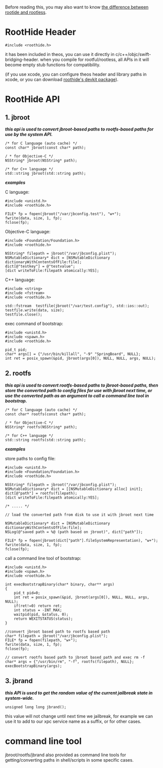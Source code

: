 Before reading this, you may also want to know [the difference between rootide and rootless](roothide.md).

# RootHide Header
```
#include <roothide.h>
```
it has been included in theos, you can use it directly in c/c++/objc/swift-bridging-header. 
when you compile for rootful/rootless, all APIs in it will become empty stub functions for compatibility.

(if you use xcode, you can configure theos header and library paths in xcode, or you can download [roothide's devkit package](https://github.com/RootHide/libroothide/releases/)).

# RootHide API

  ## 1. jbroot

***this api is used to convert jbroot-based paths to rootfs-based paths for use by the system API.***

  ```
  /* for C language (auto cache) */
const char* jbroot(const char* path);

/ * for Objective-C */
NSString* jbroot(NSString* path);

/* for C++ language */
std::string jbroot(std::string path);
  ```

***examples***

C language:
```
#include <unistd.h>
#include <roothide.h>

FILE* fp = fopen(jbroot("/var/jbconfig.test"), "w+");
fwrite(data, size, 1, fp);
fclose(fp);
```

Objective-C language:
```
#include <Foundation/Foundation.h>
#include <roothide.h>

NSString* filepath = jbroot("/var/jbconfig.plist");
NSMutableDictionary* dict = [NSMutableDictionary dictionaryWithContentsOfFile:file];
dict[@"testkey"] = @"testvalue";
[dict writeToFile:filepath atomically:YES];
```

C++ language:
```
#include <string>
#include <fstream>
#include <roothide.h>

std::fstream  testfile(jbroot("/var/test.config"), std::ios::out);
testfile.write(data, size);
testfile.close();
```

exec command of bootstrap:
```
#include <unistd.h>
#include <spawn.h>
#include <roothide.h>

pid_t pid;
char* args[] = {"/usr/bin/killall", "-9" "SpringBoard", NULL};
int ret = posix_spawn(&pid, jbroot(args[0]), NULL, NULL, args, NULL);
```

  ## 2. rootfs
  
***this api is used to convert rootfs-based paths to jbroot-based paths, then store the converted path to config files for use with jbroot next time,
or use the converted path as an argument to call a command line tool in bootstrap.***

  ```
/* for C language (auto cache) */
const char* rootfs(const char* path);

/ * for Objective-C */
NSString* rootfs(NSString* path);

/* for C++ language */
std::string rootfs(std::string path);
```

***examples***

store paths to config file:
```
#include <unistd.h>
#include <Foundation/Foundation.h>
#include <roothide.h>

NSString* filepath = jbroot("/var/jbconfig.plist");
NSMutableDictionary* dict = [[NSMutableDictionary alloc] init];
dict[@"path"] = rootfs(filepath);
[dict writeToFile:filepath atomically:YES];

/* ..... */

// load the converted path from disk to use it with jbroot next time

NSMutableDictionary* dict = [NSMutableDictionary dictionaryWithContentsOfFile:file];
NSLog(@"saved path = %@ (path based on jbroot)", dict["path"]);

FILE* fp = fopen(jbroot(dict["path"].fileSystemRepresentation), "w+");
fwrite(data, size, 1, fp);
fclose(fp);

```

call a command line tool of bootstrap:
```
#include <unistd.h>
#include <spawn.h>
#include <roothide.h>

int execBootstrapBinary(char* binary, char** args)
{
    pid_t pid=0;
    int ret = posix_spawn(&pid, jbroot(args[0]), NULL, NULL, args, NULL);
    if(ret!=0) return ret;
    int status = -INT_MAX;
    waitpid(pid, &status, 0);
    return WEXITSTATUS(status);
}

//convert jbroot based path to rootfs based path
char* filepath = jbroot("/var/jbconfig.plist");
FILE* fp = fopen(filepath, "w+");
fwrite(data, size, 1, fp);
fclose(fp);

// convert rootfs based path to jbroot based path and exec rm -f
char* args = {"/usr/bin/rm", "-f", rootfs(filepath), NULL};
execBootstrapBinary(args);
```

  ## 3. jbrand

  ***this API is used to get the random value of the current jailbreak state in system-wide.***
  ```
unsigned long long jbrand();
```
this value will not change until next time we jailbreak, for example we can use it to add to our xpc service name as a suffix, or for other cases.


# command line tool

  jbroot/rootfs/jbrand also provided as command line tools for getting/converting paths in shell/scripts in some specific cases.



